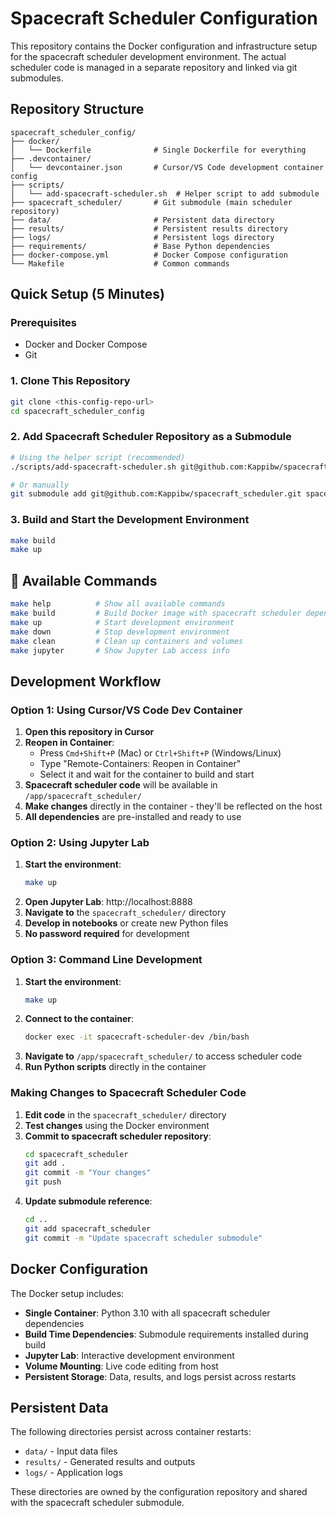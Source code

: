 # Spacecraft Scheduler Configuration

This repository contains the Docker configuration and infrastructure setup for the spacecraft scheduler development environment. The actual scheduler code is managed in a separate repository and linked via git submodules.

## Repository Structure

```
spacecraft_scheduler_config/
├── docker/
│   └── Dockerfile              # Single Dockerfile for everything
├── .devcontainer/
│   └── devcontainer.json       # Cursor/VS Code development container config
├── scripts/
│   └── add-spacecraft-scheduler.sh  # Helper script to add submodule
├── spacecraft_scheduler/       # Git submodule (main scheduler repository)
├── data/                       # Persistent data directory
├── results/                    # Persistent results directory
├── logs/                       # Persistent logs directory
├── requirements/               # Base Python dependencies
├── docker-compose.yml          # Docker Compose configuration
└── Makefile                    # Common commands
```

## Quick Setup (5 Minutes)

### Prerequisites
- Docker and Docker Compose
- Git

### 1. Clone This Repository
```bash
git clone <this-config-repo-url>
cd spacecraft_scheduler_config
```

### 2. Add Spacecraft Scheduler Repository as a Submodule
```bash
# Using the helper script (recommended)
./scripts/add-spacecraft-scheduler.sh git@github.com:Kappibw/spacecraft_scheduler.git

# Or manually
git submodule add git@github.com:Kappibw/spacecraft_scheduler.git spacecraft_scheduler
```

### 3. Build and Start the Development Environment
```bash
make build
make up
```

## 🔧 Available Commands

```bash
make help          # Show all available commands
make build         # Build Docker image with spacecraft scheduler dependencies
make up            # Start development environment
make down          # Stop development environment
make clean         # Clean up containers and volumes
make jupyter       # Show Jupyter Lab access info
```

## Development Workflow

### Option 1: Using Cursor/VS Code Dev Container

1. **Open this repository in Cursor**
2. **Reopen in Container**: 
   - Press `Cmd+Shift+P` (Mac) or `Ctrl+Shift+P` (Windows/Linux)
   - Type "Remote-Containers: Reopen in Container"
   - Select it and wait for the container to build and start
3. **Spacecraft scheduler code** will be available in `/app/spacecraft_scheduler/`
4. **Make changes** directly in the container - they'll be reflected on the host
5. **All dependencies** are pre-installed and ready to use

### Option 2: Using Jupyter Lab

1. **Start the environment**:
   ```bash
   make up
   ```
2. **Open Jupyter Lab**: http://localhost:8888
3. **Navigate to** the `spacecraft_scheduler/` directory
4. **Develop in notebooks** or create new Python files
5. **No password required** for development

### Option 3: Command Line Development

1. **Start the environment**:
   ```bash
   make up
   ```
2. **Connect to the container**:
   ```bash
   docker exec -it spacecraft-scheduler-dev /bin/bash
   ```
3. **Navigate to** `/app/spacecraft_scheduler/` to access scheduler code
4. **Run Python scripts** directly in the container

### Making Changes to Spacecraft Scheduler Code
1. **Edit code** in the `spacecraft_scheduler/` directory
2. **Test changes** using the Docker environment
3. **Commit to spacecraft scheduler repository**:
   ```bash
   cd spacecraft_scheduler
   git add .
   git commit -m "Your changes"
   git push
   ```
4. **Update submodule reference**:
   ```bash
   cd ..
   git add spacecraft_scheduler
   git commit -m "Update spacecraft scheduler submodule"
   ```

## Docker Configuration

The Docker setup includes:
- **Single Container**: Python 3.10 with all spacecraft scheduler dependencies
- **Build Time Dependencies**: Submodule requirements installed during build
- **Jupyter Lab**: Interactive development environment
- **Volume Mounting**: Live code editing from host
- **Persistent Storage**: Data, results, and logs persist across restarts

## Persistent Data

The following directories persist across container restarts:
- `data/` - Input data files
- `results/` - Generated results and outputs  
- `logs/` - Application logs

These directories are owned by the configuration repository and shared with the spacecraft scheduler submodule.
